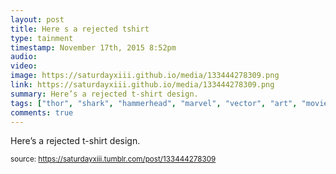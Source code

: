 ```yaml
---
layout: post
title: Here s a rejected tshirt 
type: tainment
timestamp: November 17th, 2015 8:52pm
audio: 
video: 
image: https://saturdayxiii.github.io/media/133444278309.png
link: https://saturdayxiii.github.io/media/133444278309.png
summary: Here’s a rejected t-shirt design.
tags: ["thor", "shark", "hammerhead", "marvel", "vector", "art", "movie", "comic"]
comments: true
---
```


Here’s a rejected t-shirt design.
 
  
<small>source: https://saturdayxiii.tumblr.com/post/133444278309</small>